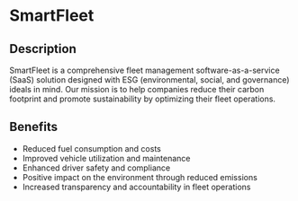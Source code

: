# SmartFleet

## Description

SmartFleet is a comprehensive fleet management software-as-a-service (SaaS) solution designed with ESG (environmental, social, and governance) ideals in mind. Our mission is to help companies reduce their carbon footprint and promote sustainability by optimizing their fleet operations.

## Benefits

- Reduced fuel consumption and costs
- Improved vehicle utilization and maintenance
- Enhanced driver safety and compliance
- Positive impact on the environment through reduced emissions
- Increased transparency and accountability in fleet operations

